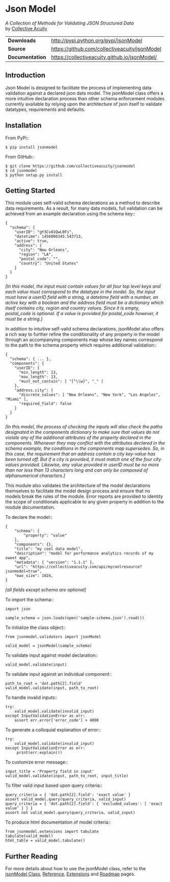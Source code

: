 # Json Model
_A Collection of Methods for Validating JSON Structured Data_  
by [Collective Acuity](http://collectiveacuity.com)

<table>
  <tbody>
    <tr>
      <td><b>Downloads</b></td>
      <td><a href="http://pypi.python.org/pypi/jsonmodel">http://pypi.python.org/pypi/jsonModel</a></td>
    </tr>
    <tr>
      <td><b>Source</b></td>
      <td><a href="https://github.com/collectiveacuity/jsonmodel">https://github.com/collectiveacuity/jsonModel</a></td>
    </tr>
    <tr>
      <td><b>Documentation</b></td>
      <td><a href="https://collectiveacuity.github.io/jsonmodel">https://collectiveacuity.github.io/jsonModel/</a></td>
    </tr>
  </tbody>
</table>

## Introduction
Json Model is designed to facilitate the process of implementing data validation against a declared json data model. The jsonModel class offers a more intuitive declaration process than other schema enforcement modules currently available by relying upon the architecture of json itself to validate datatypes, requirements and defaults.

## Installation
From PyPi::

    $ pip install jsonmodel

From GitHub::

    $ git clone https://github.com/collectiveacuity/jsonmodel
    $ cd jsonmodel
    $ python setup.py install


## Getting Started
This module uses self-valid schema declarations as a method to describe data requirements. As a result, for many data models, full validation can be achieved from an example declaration using the schema key::


    {
      "schema": {
        "userID": "gY3Cv81QwL0Fs",
        "datetime": 1456000345.543713,
        "active": true,
        "address": {
          "city": "New Orleans",
          "region": "LA",
          "postal_code": "",
          "country": "United States"
        }
      }
    }

*[In this model, the input must contain values for all four top level keys and each value must correspond to the datatype in the model. So, the input must have a userID field with a string, a datetime field with a number, an active key with a boolean and the address field must be a dictionary which itself contains city, region and country values. Since it is empty, postal_code is optional. If a value is provided for postal_code however, it must be a string.]*

In addition to intuitive self-valid schema declarations, jsonModel also offers a rich way to further refine the conditionality of any property in the model through an accompanying components map whose key names correspond to the path to the schema property which requires additional validation::

    {
      "schema": { ... },
      "components": {
        "userID": {
          "min_length": 13,
          "max_length": 13,
          "must_not_contain": [ "[^\\w]", "_" ]
        },
        "address.city": {
          "discrete_values": [ "New Orleans", "New York", "Los Angeles", "Miami" ],
          "required_field": false
        }
      }
    }


*[In this model, the process of checking the inputs will also check the paths designated in the components dictionary to make sure that values do not violate any of the additional attributes of the property declared in the components. Whenever they may conflict with the attributes declared in the schema example, the conditions in the components map supersedes. So, in this case, the requirement that an address contain a city key-value has been turned off. But if a city is provided, it must match one of the four city values provided. Likewise, any value provided in userID must be no more than nor less than 13 characters long and can only be composed of alphanumerical characters.]*

This module also validates the architecture of the model declarations themselves to facilitate the model design process and ensure that no models break the rules of the module. Error reports are provided to identity the scope of conditionals applicable to any given property in addition to the module documentation.

To declare the model::

    {
        "schema": {
            "property": "value"
        },
        "components": {},
        "title": "my cool data model",
        "description": "model for performance analytics records of my sweet app",
        "metadata": { "version": "1.1.1" },
        "url": "https://collectiveacuity.com/api/mycoolresource?jsonmodel=true",
        "max_size": 1024,
    }

*[all fields except schema are optional]*

To import the schema::

    import json

    sample_schema = json.loads(open('sample-schema.json').read())


To initialize the class object::

    from jsonmodel.validators import jsonModel

    valid_model = jsonModel(sample_schema)


To validate input against model declaration::

    valid_model.validate(input)


To validate input against an individual component::

    path_to_root = 'dot.path[2].field'
    valid_model.validate(input, path_to_root)


To handle invalid inputs::

    try:
        valid_model.validate(invalid_input)
    except InputValidationError as err:
        assert err.error['error_code'] > 4000

To generate a colloquial explanation of error::

    try:
        valid_model.validate(invalid_input)
    except InputValidationError as err:
         print(err.explain())
       
To customize error message::

    input_title = 'Property field in input'
    valid_model.validate(input, path_to_root, input_title)

To filter valid input based upon query criteria::

    query_criteria = { 'dot.path[2].field': 'exact value' }
    assert valid_model.query(query_criteria, valid_input)
    query_criteria = { 'dot.path[2].field': { 'excluded_values': [ 'exact value' ] } }
    assert not valid_model.query(query_criteria, valid_input)

To produce html documentation of model criteria::

    from jsonmodel.extensions import tabulate
    tabulate(valid_model)
    html_table = valid_model.tabulate()
    
Further Reading
---------------
For more details about how to use the jsonModel class, refer to the [jsonModel Class](jsonmodel.md), [Reference](reference.md), [Extensions](extensions.md) and [Roadmap](roadmap.md) pages.
